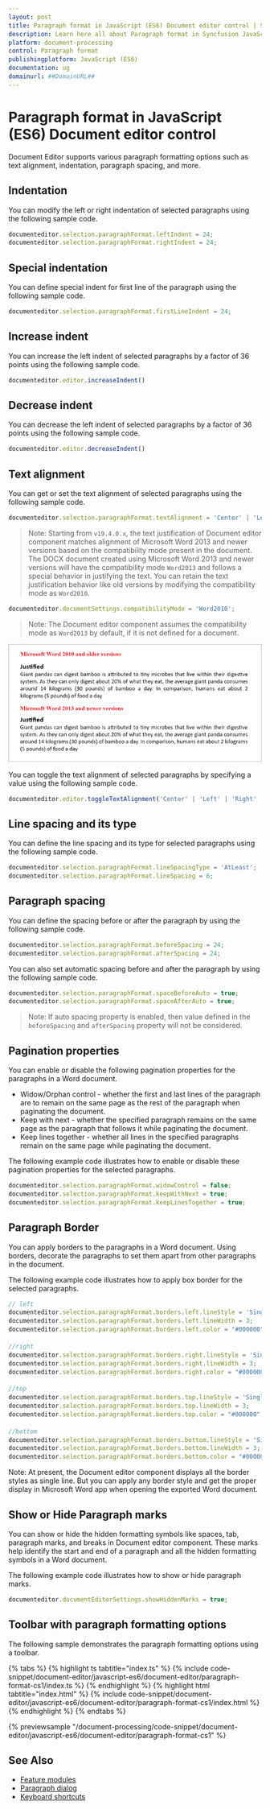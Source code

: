 ```yaml
---
layout: post
title: Paragraph format in JavaScript (ES6) Document editor control | Syncfusion
description: Learn here all about Paragraph format in Syncfusion JavaScript (ES6) Document editor control of Syncfusion Essential JS 2 and more.
platform: document-processing
control: Paragraph format 
publishingplatform: JavaScript (ES6)
documentation: ug
domainurl: ##DomainURL##
---
```


# Paragraph format in JavaScript (ES6) Document editor control

Document Editor supports various paragraph formatting options such as text alignment, indentation, paragraph spacing, and more.

## Indentation

You can modify the left or right indentation of selected paragraphs using the following sample code.

```ts
documenteditor.selection.paragraphFormat.leftIndent = 24;
documenteditor.selection.paragraphFormat.rightIndent = 24;
```

## Special indentation

You can define special indent for first line of the paragraph using the following sample code.

```ts
documenteditor.selection.paragraphFormat.firstLineIndent = 24;
```

## Increase indent

You can increase the left indent of selected paragraphs by a factor of 36 points using the following sample code.

```ts
documenteditor.editor.increaseIndent()
```

## Decrease indent

You can decrease the left indent of selected paragraphs by a factor of 36 points using the following sample code.

```ts
documenteditor.editor.decreaseIndent()
```

## Text alignment

You can get or set the text alignment of selected paragraphs using the following sample code.

```ts
documenteditor.selection.paragraphFormat.textAlignment = 'Center' | 'Left' | 'Right' | 'Justify';
```

>Note: Starting from `v19.4.0.x`, the text justification of Document editor component matches alignment of Microsoft Word 2013 and newer versions based on the compatibility mode present in the document. The DOCX document created using Microsoft Word 2013 and newer versions will have the compatibility mode `Word2013` and follows a special behavior in justifying the text. You can retain the text justification behavior like old versions by modifying the compatibility mode as `Word2010`.

```ts
documenteditor.documentSettings.compatibilityMode = 'Word2010';
```

>Note: The Document editor component assumes the compatibility mode as `Word2013` by default, if it is not defined for a document.

![Image](images/word2013justification.png)

You can toggle the text alignment of selected paragraphs by specifying a value using the following sample code.

```ts
documenteditor.editor.toggleTextAlignment('Center' | 'Left' | 'Right' | 'Justify');
```

## Line spacing and its type

You can define the line spacing and its type for selected paragraphs using the following sample code.

```ts
documenteditor.selection.paragraphFormat.lineSpacingType = 'AtLeast';
documenteditor.selection.paragraphFormat.lineSpacing = 6;
```

## Paragraph spacing

You can define the spacing before or after the paragraph by using the following sample code.

```ts
documenteditor.selection.paragraphFormat.beforeSpacing = 24;
documenteditor.selection.paragraphFormat.afterSpacing = 24;
```

You can also set automatic spacing before and after the paragraph by using the following sample code.

```ts
documenteditor.selection.paragraphFormat.spaceBeforeAuto = true;
documenteditor.selection.paragraphFormat.spaceAfterAuto = true;
```

>Note: If auto spacing property is enabled, then value defined in the `beforeSpacing` and `afterSpacing` property will not be considered.

## Pagination properties

You can enable or disable the following pagination properties for the paragraphs in a Word document.

* Widow/Orphan control - whether the first and last lines of the paragraph are to remain on the same page as the rest of the paragraph when paginating the document.
* Keep with next - whether the specified paragraph remains on the same page as the paragraph that follows it while paginating the document.
* Keep lines together - whether all lines in the specified paragraphs remain on the same page while paginating the document.

The following example code illustrates how to enable or disable these pagination properties for the selected paragraphs.

```ts
documenteditor.selection.paragraphFormat.widowControl = false;
documenteditor.selection.paragraphFormat.keepWithNext = true;
documenteditor.selection.paragraphFormat.keepLinesTogether = true;
```

## Paragraph Border

You can apply borders to the paragraphs in a Word document. Using borders, decorate the paragraphs to set them apart from other paragraphs in the document.

The following example code illustrates how to apply box border for the selected paragraphs.

```ts
// left
documenteditor.selection.paragraphFormat.borders.left.lineStyle = 'Single';
documenteditor.selection.paragraphFormat.borders.left.lineWidth = 3;
documenteditor.selection.paragraphFormat.borders.left.color = "#000000";

//right
documenteditor.selection.paragraphFormat.borders.right.lineStyle = 'Single';
documenteditor.selection.paragraphFormat.borders.right.lineWidth = 3;
documenteditor.selection.paragraphFormat.borders.right.color = "#000000";

//top
documenteditor.selection.paragraphFormat.borders.top.lineStyle = 'Single';
documenteditor.selection.paragraphFormat.borders.top.lineWidth = 3;
documenteditor.selection.paragraphFormat.borders.top.color = "#000000";

//bottom
documenteditor.selection.paragraphFormat.borders.bottom.lineStyle = 'Single';
documenteditor.selection.paragraphFormat.borders.bottom.lineWidth = 3;
documenteditor.selection.paragraphFormat.borders.bottom.color = "#000000";
```

Note: At present, the Document editor component displays all the border styles as single line. But you can apply any border style and get the proper display in Microsoft Word app when opening the exported Word document.

## Show or Hide Paragraph marks

You can show or hide the hidden formatting symbols like spaces, tab, paragraph marks, and breaks in Document editor component. These marks help identify the start and end of a paragraph and all the hidden formatting symbols in a Word document.

The following example code illustrates how to show or hide paragraph marks.

```ts
documenteditor.documentEditorSettings.showHiddenMarks = true;
```

## Toolbar with paragraph formatting options

The following sample demonstrates the paragraph formatting options using a toolbar.

 

 {% tabs %}
{% highlight ts tabtitle="index.ts" %}
{% include code-snippet/document-editor/javascript-es6/document-editor/paragraph-format-cs1/index.ts %}
{% endhighlight %}
{% highlight html tabtitle="index.html" %}
{% include code-snippet/document-editor/javascript-es6/document-editor/paragraph-format-cs1/index.html %}
{% endhighlight %}
{% endtabs %}
        
{% previewsample "/document-processing/code-snippet/document-editor/javascript-es6/document-editor/paragraph-format-cs1" %}

## See Also

* [Feature modules](./feature-module)
* [Paragraph dialog](./dialog#paragraph-dialog)
* [Keyboard shortcuts](./keyboard-shortcut#paragraph-formatting)
